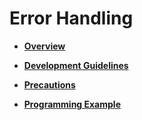 # Error Handling<a name="EN-US_TOPIC_0311018403"></a>

-   **[Overview](overview-13.md)**  

-   **[Development Guidelines](development-guidelines-14.md)**  

-   **[Precautions](precautions-15.md)**  

-   **[Programming Example](programming-example-16.md)**  


